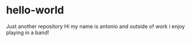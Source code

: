 # hello-world
Just another repository
Hi my name is antonio and outside of work i enjoy playing in a band!
